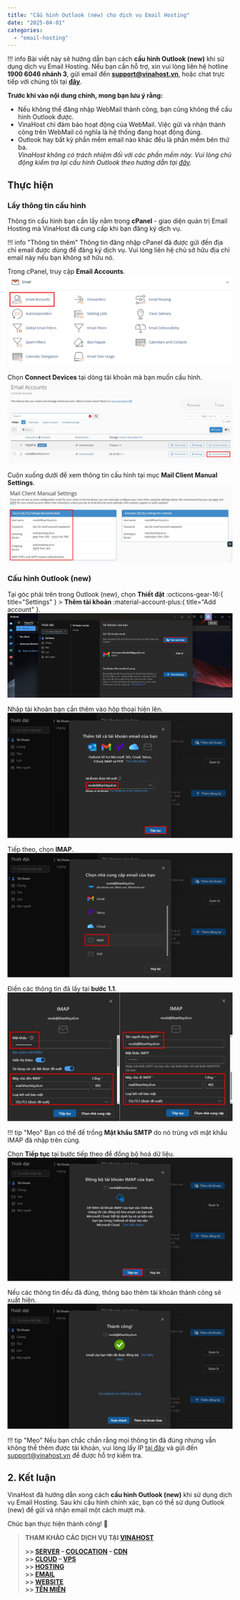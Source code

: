 ```yaml
---
title: "Cấu hình Outlook (new) cho dịch vụ Email Hosting"
date: "2025-04-01"
categories:
  - "email-hosting"
---
```


!!! info
    Bài viết này sẽ hướng dẫn bạn cách **cấu hình Outlook (new)** khi sử dụng dịch vụ Email Hosting. Nếu bạn cần hỗ trợ, xin vui lòng liên hệ hotline **1900 6046 nhánh 3**, gửi email đến [**support@vinahost.vn**](mailto:support@vinahost.vn), hoặc chat trực tiếp với chúng tôi tại [**đây**](https://livechat.vinahost.vn/chat.php).

**Trước khi vào nội dung chính, mong bạn lưu ý rằng:**

- Nếu không thể đăng nhập WebMail thành công, bạn cũng không thể cấu hình Outlook được.
- VinaHost chỉ đảm bảo hoạt động của WebMail. Việc gửi và nhận thành công trên WebMail có nghĩa là hệ thống đang hoạt động đúng.
- Outlook hay bất kỳ phần mềm email nào khác đều là phần mềm bên thứ ba.\
_VinaHost không có trách nhiệm đối với các phần mềm này. Vui lòng chủ động kiểm tra lại cấu hình Outlook theo hướng dẫn tại [đây](https://kb.vinahost.vn/Email/huong-dan-cau-hinh-email-tren-outlook/)._

## Thực hiện

### Lấy thông tin cấu hình

Thông tin cấu hình bạn cần lấy nằm trong **cPanel** - giao diện quản trị Email Hosting mà VinaHost đã cung cấp khi bạn đăng ký dịch vụ.

!!! info "Thông tin thêm"
    Thông tin đăng nhập cPanel đã được gửi đến địa chỉ email được dùng để đăng ký dịch vụ. Vui lòng liên hệ chủ sở hữu địa chỉ email này nếu bạn không sở hữu nó.

Trong cPanel, truy cập **Email Accounts**.
![Email Accounts](../../images/emailhosting-cau_hinh_outlook_new-01.jpg "Email Accounts")

Chọn **Connect Devices** tại dòng tài khoản mà bạn muốn cấu hình.
![Connect Devices](../../images/emailhosting-cau_hinh_outlook_new-02.jpg "Connect Devices")

Cuộn xuống dưới để xem thông tin cấu hình tại mục **Mail Client Manual Settings**.
![Thông tin cấu hình](../../images/emailhosting-cau_hinh_outlook_new-03.jpg "Thông tin cấu hình")

### Cấu hình Outlook (new)

Tại góc phải trên trong Outlook (new), chọn **Thiết đặt** :octicons-gear-16:{ title="Settings" } > **Thêm tài khoản** :material-account-plus:{ title="Add account" }.
![Thêm tài khoản](../../images/emailhosting-cau_hinh_outlook_new-04.jpg "Thêm tài khoản")

Nhập tài khoản bạn cần thêm vào hộp thoại hiện lên.
![Nhập tài khoản](../../images/emailhosting-cau_hinh_outlook_new-05.jpg "Nhập tài khoản")

Tiếp theo, chọn **IMAP**.
![Chọn IMAP](../../images/emailhosting-cau_hinh_outlook_new-06.jpg "Chọn IMAP")

Điền các thông tin đã lấy tại **bước 1.1**.
![Điền thông tin](../../images/emailhosting-cau_hinh_outlook_new-07.jpg "Điền thông tin")

!!! tip "Mẹo"
    Bạn có thể để trống **Mật khẩu SMTP** do nó trùng với mật khẩu IMAP đã nhập trên cùng.

Chọn **Tiếp tục** tại bước tiếp theo để đồng bộ hoá dữ liệu.
![Tiếp tục](../../images/emailhosting-cau_hinh_outlook_new-08.jpg "Tiếp tục")

Nếu các thông tin đều đã đúng, thông báo thêm tài khoản thành công sẽ xuất hiện.
![Thông báo thêm tài khoản thành công](../../images/emailhosting-cau_hinh_outlook_new-09.jpg "Thông báo thêm tài khoản thành công")

!!! tip "Mẹo"
    Nếu bạn chắc chắn rằng mọi thông tin đã đúng nhưng vẫn không thể thêm được tài khoản, vui lòng lấy IP [tại đây](https://ip.vinahost.vn/) và gửi đến [support@vinahost.vn](mailto:support@vinahost.vn) để được hỗ trợ kiểm tra.

## 2. Kết luận

VinaHost đã hướng dẫn xong cách **cấu hình Outlook (new)** khi sử dụng dịch vụ Email Hosting. Sau khi cấu hình chính xác, bạn có thể sử dụng Outlook (new) để gửi và nhận email một cách mượt mà.

Chúc bạn thực hiện thành công! 🍻

> **THAM KHẢO CÁC DỊCH VỤ TẠI [VINAHOST](https://vinahost.vn/)**
>
> **\>> [SERVER](https://vinahost.vn/thue-may-chu-rieng/) – [COLOCATION](https://vinahost.vn/colocation.html) – [CDN](https://vinahost.vn/dich-vu-cdn-chuyen-nghiep)**\
> **\>> [CLOUD](https://vinahost.vn/cloud-server-gia-re/) – [VPS](https://vinahost.vn/vps-ssd-chuyen-nghiep/)**\
> **\>> [HOSTING](https://vinahost.vn/wordpress-hosting)**\
> **\>> [EMAIL](https://vinahost.vn/email-hosting)**\
> **\>> [WEBSITE](http://vinawebsite.vn/)**\
> **\>> [TÊN MIỀN](https://vinahost.vn/ten-mien-gia-re/)**
